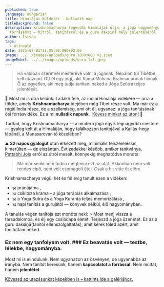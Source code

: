 ```yaml
---
published: true
language: Hungarian
title: Himalájai küldetés - Nulladik nap
titleBackground: false
description: Krishnamacharya legendás himalájai útja, a jóga hagyományának
  forrásához – hitről, tanításról és a guru dakṣiṇā mély jelentéséről
author: István
tags:
  - útinapló
date: 2025-08-01T11:05:00.000+02:00
image: ../../images/uploads/guru_1800x600_v2.jpeg
imageMobil: ../../images/uploads/guru_1x1.jpeg
---
```

> Ha valóban szeretnél mesterévé válni a jógának, Nepálon túl Tibetbe kell utaznod. Ott él egy jógi, akit Rama Mohana Brahmacarinak hívnak. Ő az egyetlen, aki meg tudja tanítani neked a Jóga Szútra teljes jelentését.

📿 Most mi is útra kelünk: Ladakh felé, az indiai Himalája vidékére — arra a földre, amely **Krishnamacharya** idejében még Tibet része volt. Ma már ez a régió India része, de a szellemiség, ami ott él, ugyanaz: a jóga tanításának ősi forrásvidéke. Ez a mi **nulladik napunk**.  [Kövess minket az úton!](https://bandha.works/galeria/2025-ladakh-retreat/) 🌄

<div class="blog-island-section">Tudtad, hogy Krishnamacharya — a modern jóga egyik legnagyobb mestere — gyalog kelt át a Himaláján, hogy találkozzon tanítójával a Kailás-hegy lábánál, a Manasarovar-tó közelében?</div>

⛰️ **22 napos gyalogút** után érkezett meg, minimális felszereléssel, kimerülten — de elszántan.
Évtizedekkel később, amikor tanítványa, [Pattabhi Jois](https://bandha.works/blog/astanga-ikonok-sri-k-pattabhi-jois-1-resz/) erről az útról mesélt, könnyekig meghatódva mondta: 
> Ma már senki nem tudná megtenni ezt az utat. Akkoriban nem volt rendes cipő, nem volt csomagolt étel. Csak a hit vitte őt előre.

Krishnamacharya végül hét és fél évig tanult ezen a vidéken:
- 🕉️ pránájáma ,
- 🕉️ csikitsza krama – a jóga terápiás alkalmazása ,
- 🕉️ a Yoga Sutra és a Yoga Kuranta teljes memorizálása ,
- 🕉️ napi tanítás a gurujától — könyvek nélkül, élő hagyományban.

A tanulás végén tanítója ezt mondta neki: > Most menj vissza a társadalomba, és élj egy családapa életét. Terjeszd a jóga üzenetét. Ez az a guru dakṣiṇā(tanítói ellenszolgáltatás), amit kérek tőled azért, amit tanítottam neked.

### Ez nem egy tanfolyam volt. ### Ez beavatás volt — testbe, lélekbe, hagyományba.

Most mi is elindulunk. Nem ugyanazon az ösvényen, de ugyanabba az irányba. Nem tanítót keresünk, hanem **kapcsolatot a forrással**. Nem múltat, hanem **jelenlétet**.

[Kövessd az utazásunkat képekben is – kattints ide a galériához.](https://bandha.works/galeria/2025-ladakh-retreat/)
